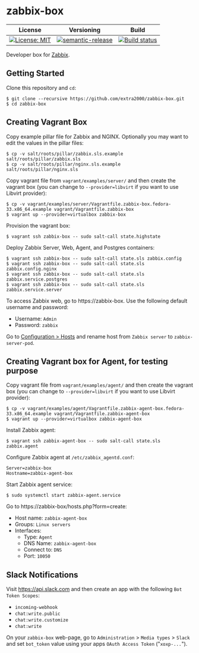 # zabbix-box

| License | Versioning | Build |
| ------- | ---------- | ----- |
| [![License: MIT](https://img.shields.io/badge/License-MIT-yellow.svg)](https://opensource.org/licenses/MIT) | [![semantic-release](https://img.shields.io/badge/%20%20%F0%9F%93%A6%F0%9F%9A%80-semantic--release-e10079.svg)](https://github.com/semantic-release/semantic-release) | [![Build status](https://ci.appveyor.com/api/projects/status/fsr74lorx5h1ht58/branch/master?svg=true)](https://ci.appveyor.com/project/nikAizuddin/zabbix-box/branch/master) |

Developer box for [Zabbix](https://github.com/zabbix/zabbix).


## Getting Started

Clone this repository and `cd`:
```
$ git clone --recursive https://github.com/extra2000/zabbix-box.git
$ cd zabbix-box
```


## Creating Vagrant Box

Copy example pillar file for Zabbix and NGINX. Optionally you may want to edit the values in the pillar files:
```
$ cp -v salt/roots/pillar/zabbix.sls.example salt/roots/pillar/zabbix.sls
$ cp -v salt/roots/pillar/nginx.sls.example salt/roots/pillar/nginx.sls
```

Copy vagrant file from `vagrant/examples/server/` and then create the vagrant box (you can change to `--provider=libvirt` if you want to use Libvirt provider):
```
$ cp -v vagrant/examples/server/Vagrantfile.zabbix-box.fedora-33.x86_64.example vagrant/Vagrantfile.zabbix-box
$ vagrant up --provider=virtualbox zabbix-box
```

Provision the vagrant box:
```
$ vagrant ssh zabbix-box -- sudo salt-call state.highstate
```

Deploy Zabbix Server, Web, Agent, and Postgres containers:
```
$ vagrant ssh zabbix-box -- sudo salt-call state.sls zabbix.config
$ vagrant ssh zabbix-box -- sudo salt-call state.sls zabbix.config.nginx
$ vagrant ssh zabbix-box -- sudo salt-call state.sls zabbix.service.postgres
$ vagrant ssh zabbix-box -- sudo salt-call state.sls zabbix.service.server
```

To access Zabbix web, go to https://zabbix-box. Use the following default username and password:
* Username: `Admin`
* Password: `zabbix`

Go to [Configuration > Hosts](https://zabbix-box/hosts.php) and rename host from `Zabbix server` to `zabbix-server-pod`.


## Creating Vagrant box for Agent, for testing purpose

Copy vagrant file from `vagrant/examples/agent/` and then create the vagrant box (you can change to `--provider=libvirt` if you want to use Libvirt provider):
```
$ cp -v vagrant/examples/agent/Vagrantfile.zabbix-agent-box.fedora-33.x86_64.example vagrant/Vagrantfile.zabbix-agent-box
$ vagrant up --provider=virtualbox zabbix-agent-box
```

Install Zabbix agent:
```
$ vagrant ssh zabbix-agent-box -- sudo salt-call state.sls zabbix.agent
```

Configure Zabbix agent at `/etc/zabbix_agentd.conf`:
```
Server=zabbix-box
Hostname=zabbix-agent-box
```

Start Zabbix agent service:
```
$ sudo systemctl start zabbix-agent.service
```

Go to https://zabbix-box/hosts.php?form=create:

* Host name: `zabbix-agent-box`
* Groups: `Linux servers`
* Interfaces:
    * Type: `Agent`
    * DNS Name: `zabbix-agent-box`
    * Connect to: `DNS`
    * Port: `10050`


## Slack Notifications

Visit https://api.slack.com and then create an app with the following `Bot Token Scopes`:
* `incoming-webhook`
* `chat:write.public`
* `chat:write.customize`
* `chat:write`

On your `zabbix-box` web-page, go to `Administration` > `Media types` > `Slack` and set `bot_token` value using your apps `OAuth Access Token` ("`xoxp-...`").
